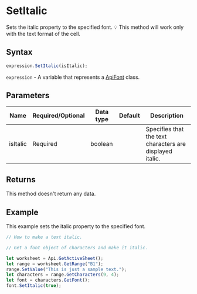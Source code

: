 # SetItalic

Sets the italic property to the specified font.
💡 This method will work only with the text format of the cell.

## Syntax

```javascript
expression.SetItalic(isItalic);
```

`expression` - A variable that represents a [ApiFont](../ApiFont.md) class.

## Parameters

| **Name** | **Required/Optional** | **Data type** | **Default** | **Description** |
| ------------- | ------------- | ------------- | ------------- | ------------- |
| isItalic | Required | boolean |  | Specifies that the text characters are displayed italic. |

## Returns

This method doesn't return any data.

## Example

This example sets the italic property to the specified font.

```javascript editor-xlsx
// How to make a text italic.

// Get a font object of characters and make it italic.

let worksheet = Api.GetActiveSheet();
let range = worksheet.GetRange("B1");
range.SetValue("This is just a sample text.");
let characters = range.GetCharacters(9, 4);
let font = characters.GetFont();
font.SetItalic(true);
```
